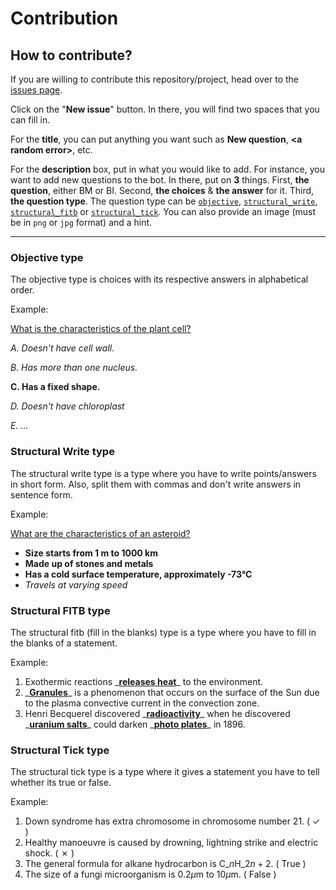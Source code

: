 # Contribution

## How to contribute?

If you are willing to contribute this repository/project, head over to the [issues page](https://github.com/haydenykh/SainsOrScienceBot/issues).

Click on the "**New issue**" button. In there, you will find two spaces that you can fill in.

For the **title**, you can put anything you want such as **New question**, **\<a random error\>**, etc.

For the **description** box, put in what you would like to add. For instance, you want to add new questions to the bot. In there, put on **3** things. First, **the question**, either BM or BI. Second, **the choices** & **the answer** for it. Third, **the question type**. The question type can be [`objective`](#objective-type), [`structural_write`](#structural-write-type), [`structural_fitb`](#structural-fitb-type) or [`structural_tick`](#structural-tick-type). You can also provide an image (must be in `png` or `jpg` format) and a hint.

---

### Objective type

The objective type is choices with its respective answers in alphabetical order.

Example:

<ins>What is the characteristics of the plant cell?</ins>

_A. Doesn't have cell wall._

_B. Has more than one nucleus._

**C. Has a fixed shape.**

_D. Doesn't have chloroplast_

_E. …_

### Structural Write type

The structural write type is a type where you have to write points/answers in short form. Also, split them with commas and don't write answers in sentence form.

Example:

<ins>What are the characteristics of an asteroid?</ins>

-   **Size starts from 1 m to 1000 km**
-   **Made up of stones and metals**
-   **Has a cold surface temperature, approximately -73°C**
-   _Travels at varying speed_

### Structural FITB type

The structural fitb (fill in the blanks) type is a type where you have to fill in the blanks of a statement.

Example:

1. Exothermic reactions \_<ins>**releases heat**</ins>\_ to the environment.
2. \_<ins>**Granules**</ins>\_ is a phenomenon that occurs on the surface of the Sun due to the plasma convective current in the convection zone.
3. Henri Becquerel discovered \_<ins>**radioactivity**</ins>\_ when he discovered \_<ins>**uranium salts**</ins>\_ could darken \_<ins>**photo plates**</ins>\_ in 1896.

### Structural Tick type

The structural tick type is a type where it gives a statement you have to tell whether its true or false.

Example:

1. Down syndrome has extra chromosome in chromosome number 21. ( ✓ )
2. Healthy manoeuvre is caused by drowning, lightning strike and electric shock. ( ✗ )
3. The general formula for alkane hydrocarbon is $\text{C}\_{n}\text{H}\_{2n+2}$. ( True )
4. The size of a fungi microorganism is $0.2 \mu \text{m}$ to $10 \mu \text{m}$. ( False )
